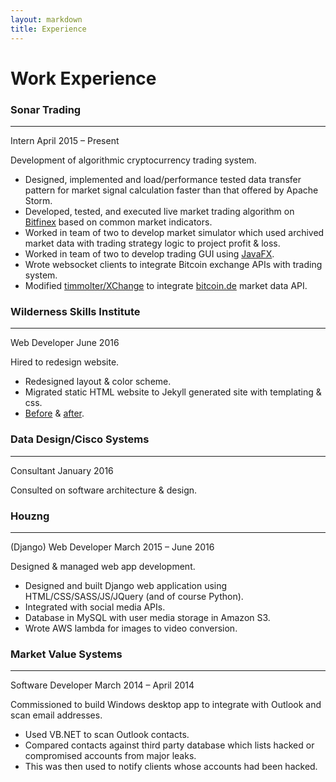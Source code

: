 ```yaml
---
layout: markdown
title: Experience
---
```


# **Work Experience**
### Sonar Trading
---
Intern April 2015 – Present

Development of algorithmic cryptocurrency trading system.

- Designed, implemented and load/performance tested data transfer pattern for market signal calculation faster than that offered by Apache Storm.
- Developed, tested, and executed live market trading algorithm on [Bitfinex](https://bitfinex.com/) based on common market indicators.
- Worked in team of two to develop market simulator which used archived market data with trading strategy logic to project profit & loss.
- Worked in team of two to develop trading GUI using [JavaFX](http://docs.oracle.com/javase/8/javase-clienttechnologies.htm).
- Wrote websocket clients to integrate Bitcoin exchange APIs with trading system.
- Modified [timmolter/XChange](https://github.com/timmolter/XChange/) to integrate [bitcoin.de](https://bitcoin.de/) market data API.

### Wilderness Skills Institute
---
Web Developer June 2016

Hired to redesign website.

- Redesigned layout & color scheme.
- Migrated static HTML website to Jekyll generated site with templating & css.
- [Before](/static/img/wsi-before.jpg) & [after](/static/img/wsi-after.jpg).

### Data Design/Cisco Systems
---
Consultant January 2016

Consulted on software architecture & design.

### Houzng
---
(Django) Web Developer March 2015 – June 2016

Designed & managed web app development.

- Designed and built Django web application using HTML/CSS/SASS/JS/JQuery (and of course Python).
- Integrated with social media APIs.
- Database in MySQL with user media storage in Amazon S3.
- Wrote AWS lambda for images to video conversion.

### Market Value Systems
---
Software Developer March 2014 – April 2014

Commissioned to build Windows desktop app to integrate with Outlook and scan email addresses.

- Used VB.NET to scan Outlook contacts.
- Compared contacts against third party database which lists hacked or compromised accounts from major leaks.
- This was then used to notify clients whose accounts had been hacked.

